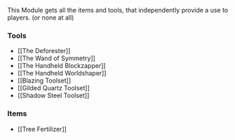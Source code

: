 This Module gets all the items and tools, that independently provide a use to players. (or none at all)

### Tools
* [[The Deforester]]
* [[The Wand of Symmetry]]
* [[The Handheld Blockzapper]]
* [[The Handheld Worldshaper]]
* [[Blazing Toolset]]
* [[Gilded Quartz Toolset]]
* [[Shadow Steel Toolset]]

### Items
* [[Tree Fertilizer]]
